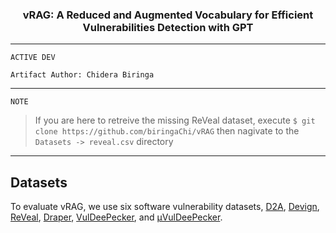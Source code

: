 <h3 align = "center"> vRAG: A Reduced and Augmented Vocabulary for Efficient Vulnerabilities Detection with GPT </h3>
<hr>

```ACTIVE DEV``` 

```Artifact Author: Chidera Biringa``` 

<hr>

```NOTE```
> If you are here to retreive the missing ReVeal dataset, execute  ```$ git clone https://github.com/biringaChi/vRAG``` then nagivate to the ```Datasets -> reveal.csv``` directory

<hr>

## Datasets
To evaluate vRAG, we use six software vulnerability datasets, [D2A](https://arxiv.org/pdf/2102.07995.pdf), [Devign](https://arxiv.org/pdf/1909.03496.pdf), [ReVeal](https://arxiv.org/pdf/2009.07235.pdf), [Draper](https://arxiv.org/pdf/1807.04320v2.pdf), [VulDeePecker](https://arxiv.org/pdf/1801.01681.pdf), and [µVulDeePecker](https://arxiv.org/pdf/2001.02334.pdf).
